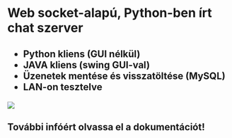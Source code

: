 <h1>Web socket-alapú, Python-ben írt chat szerver</h1>
<h2>
  <ul>
    <li>Python kliens (GUI nélkül)</li>
    <li>JAVA kliens (swing GUI-val)</li>
    <li>Üzenetek mentése és visszatöltése (MySQL) </li>
    <li>LAN-on tesztelve</li>
  </ul>
</h2>

<img src="https://github.com/krisztiankarolyi/Sapi_Chat/assets/145534392/a000254b-ae1b-4ddc-99b3-8565f502eb94">

<h2>További infóért olvassa el a dokumentációt! </h2>

